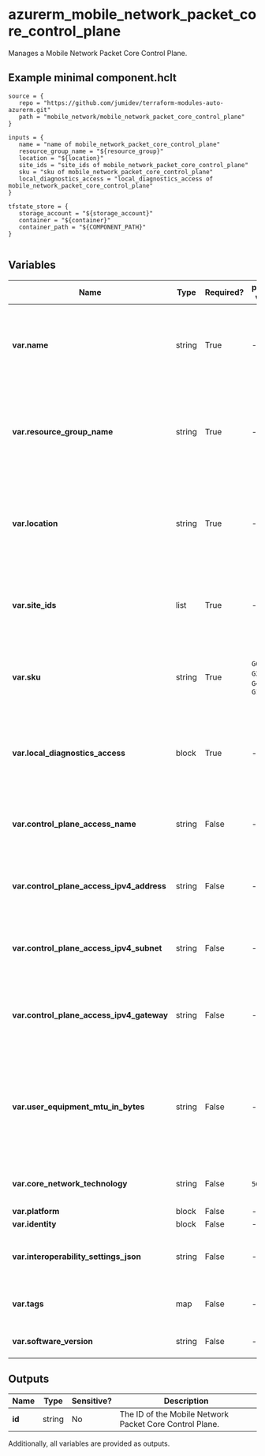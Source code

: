 # azurerm_mobile_network_packet_core_control_plane

Manages a Mobile Network Packet Core Control Plane.

## Example minimal component.hclt

```hcl
source = {
   repo = "https://github.com/jumidev/terraform-modules-auto-azurerm.git" 
   path = "mobile_network/mobile_network_packet_core_control_plane" 
}

inputs = {
   name = "name of mobile_network_packet_core_control_plane" 
   resource_group_name = "${resource_group}" 
   location = "${location}" 
   site_ids = "site_ids of mobile_network_packet_core_control_plane" 
   sku = "sku of mobile_network_packet_core_control_plane" 
   local_diagnostics_access = "local_diagnostics_access of mobile_network_packet_core_control_plane" 
}

tfstate_store = {
   storage_account = "${storage_account}" 
   container = "${container}" 
   container_path = "${COMPONENT_PATH}" 
}


```

## Variables

| Name | Type | Required? |  possible values |  Description |
| ---- | ---- | --------- |  ----------- | ----------- |
| **var.name** | string | True | -  |  Specifies The name of the Mobile Network Packet Core Control Plane. Changing this forces a new Mobile Network Packet Core Control Plane to be created. | 
| **var.resource_group_name** | string | True | -  |  Specifies the name of the Resource Group where the Mobile Network Packet Core Control Plane should exist. Changing this forces a new Mobile Network Packet Core Control Plane to be created. | 
| **var.location** | string | True | -  |  Specifies the Azure Region where the Mobile Network Packet Core Control Plane should exist. Changing this forces a new Mobile Network Packet Core Control Plane to be created. | 
| **var.site_ids** | list | True | -  |  A list of Mobile Network Site IDs in which this packet core control plane should be deployed. The Sites must be in the same location as the packet core control plane. | 
| **var.sku** | string | True | `G0`, `G1`, `G2`, `G3`, `G4`, `G5`, `G10`  |  The SKU defining the throughput and SIM allowances for this packet core control plane deployment. Possible values are `G0`, `G1`, `G2`, `G3`, `G4`, `G5` and `G10`. | 
| **var.local_diagnostics_access** | block | True | -  |  One or more `local_diagnostics_access` blocks. Specifies the Kubernetes ingress configuration that controls access to the packet core diagnostics through local APIs. | 
| **var.control_plane_access_name** | string | False | -  |  Specifies the logical name for this interface. This should match one of the interfaces configured on your Azure Stack Edge device. | 
| **var.control_plane_access_ipv4_address** | string | False | -  |  The IPv4 address for the control plane interface. This should match one of the interfaces configured on your Azure Stack Edge device. | 
| **var.control_plane_access_ipv4_subnet** | string | False | -  |  The IPv4 subnet for the control plane interface. This should match one of the interfaces configured on your Azure Stack Edge device. | 
| **var.control_plane_access_ipv4_gateway** | string | False | -  |  The default IPv4 gateway for the control plane interface. This should match one of the interfaces configured on your Azure Stack Edge device. | 
| **var.user_equipment_mtu_in_bytes** | string | False | -  |  Specifies the MTU in bytes that can be sent to the user equipment. The same MTU is set on the user plane data links for all data networks. The MTU set on the user plane access link will be 60 bytes greater than this value to allow for GTP encapsulation. | 
| **var.core_network_technology** | string | False | `5GC`, `EPC`  |  The core network technology generation. Possible values are `5GC` and `EPC`. | 
| **var.platform** | block | False | -  |  A `platform` block. | 
| **var.identity** | block | False | -  |  An `identity` block. | 
| **var.interoperability_settings_json** | string | False | -  |  Settings in JSON format to allow interoperability with third party components e.g. RANs and UEs. | 
| **var.tags** | map | False | -  |  A mapping of tags which should be assigned to the Mobile Network Packet Core Control Plane. | 
| **var.software_version** | string | False | -  |  Specifies the version of the packet core software that is deployed. | 



## Outputs

| Name | Type | Sensitive? | Description |
| ---- | ---- | --------- | --------- |
| **id** | string | No  | The ID of the Mobile Network Packet Core Control Plane. | 

Additionally, all variables are provided as outputs.
